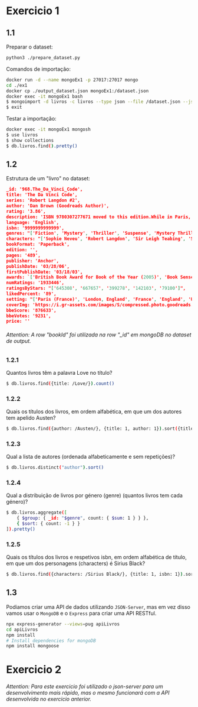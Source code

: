 # Exercicio 1

## 1.1
Preparar o dataset:
```bash
python3 ./prepare_dataset.py
```

Comandos de importação:
```bash
docker run -d --name mongoEx1 -p 27017:27017 mongo
cd ./ex1
docker cp ./output_dataset.json mongoEx1:/dataset.json
docker exec -it mongoEx1 bash
$ mongoimport -d livros -c livros --type json --file /dataset.json --jsonArray
$ exit
```

Testar a importação:
```bash
docker exec -it mongoEx1 mongosh
$ use livros
$ show collections
$ db.livros.find().pretty()
```

## 1.2
Estrutura de um "livro" no dataset:
```json
_id: '968.The_Da_Vinci_Code',
title: 'The Da Vinci Code',
series: 'Robert Langdon #2',
author: 'Dan Brown (Goodreads Author)',
rating: '3.86',
description: 'ISBN 9780307277671 moved to this edition.While in Paris, Harvard symbologist Robert Langdon is awakened by a phone call in the dead of the night. The elderly curator of the Louvre has been murdered inside the museum, his body covered in baffling symbols. As Langdon and gifted French cryptologist Sophie Neveu sort through the bizarre riddles, they are stunned to discover a trail of clues hidden in the works of Leonardo da Vinci—clues visible for all to see and yet ingeniously disguised by the painter.Even more startling, the late curator was involved in the Priory of Sion—a secret society whose members included Sir Isaac Newton, Victor Hugo, and Da Vinci—and he guarded a breathtaking historical secret. Unless Langdon and Neveu can decipher the labyrinthine puzzle—while avoiding the faceless adversary who shadows their every move—the explosive, ancient truth will be lost forever.',
language: 'English',
isbn: '9999999999999',
genres: "['Fiction', 'Mystery', 'Thriller', 'Suspense', 'Mystery Thriller', 'Historical Fiction', 'Adventure', 'Novels', 'Crime', 'Adult']",
characters: "['Sophie Neveu', 'Robert Langdon', 'Sir Leigh Teabing', 'Silas (The Da Vinci Code)', 'Bezu Fache', 'Jerome Collet', 'Manuel Aringarosa', 'Rémy Legaludec', 'André Vernet']",
bookFormat: 'Paperback',
edition: '',
pages: '489',
publisher: 'Anchor',
publishDate: '03/28/06',
firstPublishDate: '03/18/03',
awards: `['British Book Award for Book of the Year (2005)', 'Book Sense Book of the Year Award for Adult Fiction (2004)', "Humo's Gouden Bladwijzer (2004)", 'Zilveren Vingerafdruk (2004)', "The Flume: New Hampshire Teen Reader's Choice Award (2006)", 'Teen Buckeye Book Award (2005)', 'Iowa High School Book Award (2006)', 'Puddly Award for Fiction (2007)', 'Missouri Gateway Readers Award for Adult (2006)']`,
numRatings: '1933446',
ratingsByStars: "['645308', '667657', '399278', '142103', '79100']",
likedPercent: '89',
setting: "['Paris (France)', 'London, England', 'France', 'England', 'United Kingdom']",
coverImg: 'https://i.gr-assets.com/images/S/compressed.photo.goodreads.com/books/1579621267l/968.jpg',
bbeScore: '876633',
bbeVotes: '9231',
price: ''
```
###### Attention: A row "bookId" foi utilizada na row "_id" em mongoDB no dataset de output.

### 1.2.1
Quantos livros têm a palavra Love no título?
```bash
$ db.livros.find({title: /Love/}).count()
```

### 1.2.2
Quais os títulos dos livros, em ordem alfabética, em que um dos autores tem apelido Austen?
```bash
$ db.livros.find({author: /Austen/}, {title: 1, author: 1}).sort({title: 1}).pretty()
```

### 1.2.3
Qual a lista de autores (ordenada alfabeticamente e sem repetições)?
```bash
$ db.livros.distinct("author").sort()
```

### 1.2.4
Qual a distribuição de livros por género (genre) (quantos livros tem cada género)?
```bash
$ db.livros.aggregate([
    { $group: { _id: "$genre", count: { $sum: 1 } } },
    { $sort: { count: -1 } }
]).pretty()
```

### 1.2.5
Quais os títulos dos livros e respetivos isbn, em ordem alfabética de título, em que um dos
personagens (characters) é Sirius Black?
```bash
$ db.livros.find({characters: /Sirius Black/}, {title: 1, isbn: 1}).sort({title: 1}).pretty()
```

## 1.3
Podiamos criar uma API de dados utilizando `JSON-Server`, mas em vez disso vamos usar o `MongoDB` e o `Express` para criar uma API RESTful.
```bash
npx express-generator --views=pug apiLivros
cd apiLivros
npm install
# Install dependencies for mongoDB
npm install mongoose
```

# Exercicio 2
###### Attention: Para este exercicio foi utilizado o json-server para um desenvolvimento mais rápido, mas o mesmo funcionará com a API desenvolvida no exercicio anterior.
